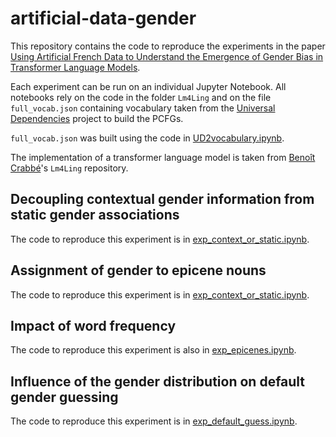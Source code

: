 # artificial-data-gender

This repository contains the code to reproduce the experiments in the paper [Using Artificial French Data to Understand
the Emergence of Gender Bias in Transformer Language Models]().

Each experiment can be run on an individual Jupyter Notebook. 
All notebooks rely on the code in the folder `Lm4Ling` and on the file `full_vocab.json` containing vocabulary taken 
from the [Universal Dependencies](https://github.com/UniversalDependencies/UD_French-GSD) project to build the PCFGs.

`full_vocab.json` was built using the code in [UD2vocabulary.ipynb](https://github.com/lina-conti/artificial-data-gender/blob/main/UD2vocabulary.ipynb).

The implementation of a transformer language model is taken from [Benoît Crabbé](https://github.com/bencrabbe)'s `Lm4Ling` repository.

## Decoupling contextual gender information from static gender associations

The code to reproduce this experiment is in [exp_context_or_static.ipynb](https://github.com/lina-conti/artificial-data-gender/blob/main/exp_context_or_static.ipynb).

## Assignment of gender to epicene nouns

The code to reproduce this experiment is in [exp_context_or_static.ipynb](https://github.com/lina-conti/artificial-data-gender/blob/main/exp_context_or_static.ipynb).

## Impact of word frequency

The code to reproduce this experiment is also in [exp_epicenes.ipynb](https://github.com/lina-conti/artificial-data-gender/blob/main/exp_epicenes.ipynb).

## Influence of the gender distribution on default gender guessing 

The code to reproduce this experiment is in [exp_default_guess.ipynb](https://github.com/lina-conti/artificial-data-gender/blob/main/exp_default_guess.ipynb).
